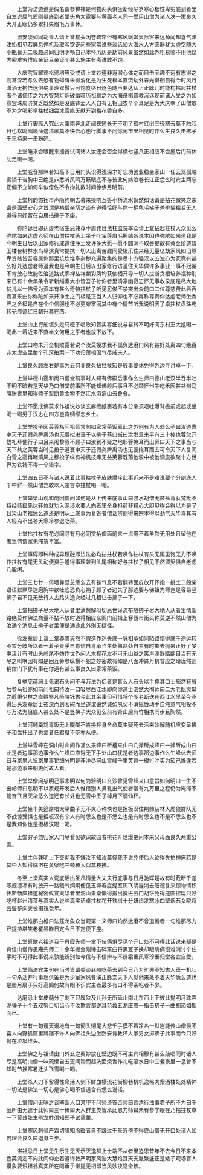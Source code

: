 <!-- { "loadSidebar": true } -->
　　上堂为访道道是假名谓参禅禅是何物两头俱坐断倾尽岁寒心根性卑劣底到者里自生退屈气质刚暴底到者里头角太露要与黄面老人同一受用山僧为诸人决一策良久大开正眼仍多累打失眉毛万事休。

　　淑安淡如同胡善人请上堂楼头闲卷疏帘但有寒风飒飒天际客来远棹闻知喜气津津始相见若屏息停机及取茗饮讫问些家常说些淡话如大海水人方圆器犹太虚空随大小瓶旨无二极趣必同归明明畅自己本怀历历是劫前风景虽然如此外粗易鉴不用他疑内密难穷惟应亲证且亲证个甚么施主有斋谁敢不饱。

　　大庆院智耀德松德培等受戒请上堂妙道非遐潜心体之而目击至趣不远有志得之则甚深若与么去恐有物碍膺未得消化是为生死根本直饶劫外春光徘徊自得今时风月潇洒无拘悟迷俱绝事理双融只可饱食终日逐色随声要达从上正脉几时能构拈起拄杖者个诸佛传之为大智慧灯烁破幽暗历祖禀之为大海舟楫普救沉迷现前诸人受之为如意宝珠周济贫乏既然如是没底钵盂人人自有无相田衣个个具足是为大庆幸了山僧敢不为之喝彩卓拄杖细尝冰雪能无猒开到梅花香自多。

　　上堂行脚高人究此大事南奔北走阔狭短长无不明了孤村红树三径寒云莫不触我目也松鸣幽籁渔送清歌莫不快吾心也行脚事不问你闹市里相见时作么生良久击拂子千里持来一击粉碎。

　　上堂睡来合眼醒来搔首试问诸人汝还会否会得横七竖八正相应不会屋后门前休乱走喝一喝。

　　上堂威音那畔若知高下日用门头识得浅深才好忘功罢业稳坐家山一任云笼孤岫雾锁千岩胸中已绝是非悉听风鸣万籁眼底不存彼此何妨浪卷长江正恁么时宾主两忘正偏不立如何举似僚佐不令拘礼数时间徐步月明前。

　　上堂柯韵悠扬市声隐约朝去暮来接响互答小桥流水悄然如话谓是拈花微笑之宗谓是面壁安心之旨谓是衲僧亲切之谈有道得恰好与你一柄龟毛拂子差排佛祖若无人道得只好留在自用拈拂子下座。

　　弥陀诞日即达虚老宿生忌兼荐十周讳日法柱监院率众请上堂拈起拄杖大众见么弥陀如来达虚老师在山僧拄杖头上坐千叶宝莲眉毛撕结各说本因也弥陀如来道我是今朝生日后以出家修行成道住净土发许多大愿一愿不圆满不取菩提故有黄金阶道碧玉楼台树林水鸟尽演真常提携一切人出离苦趣同受极乐住来经无量亿劫家风如旧尊卑贵贱皆吾眷属你那里坑坎堆阜杂秽充遍聚集的是尽十方强汉以五浊心为究竟有甚么好处达虚老师道我也是今朝生日后以出家修行访道住天华做许多事业一事不冠冕不肯放心故能佐治道路式廓禅丛祥麟彩凤均获依栖开导一切人拔断贪根培养福种别来已有十余年条令斩新缁素大小皆吾子孙你者里清净幽寂忘怀无事收录底是尽大地贫儿以一佛号为资本有甚么奇特拄杖子听见忍俊不禁突出众前曰二位尊慈费此唇舌着甚来由你弥陀如来开净土之门极是正当人人归仰也不必再称尊贵你达虚老师坐香严之舍极是自在个个信服也不必更夸富丽其中有个情节听我说明罢了卓拄杖盘珠宛转无痕迹红日朝升暮在西。

　　上堂山上行船垣头走马哑子唱歌知音实寡细说与君转不明好问东村王大姐喝一喝此一着近来不直半文何用之乎者也放下放下。

　　上堂口吻未开全机败露若说个汝莫搜求我不孤负达磨门风有甚好处离四句绝百非太虚空里凿个孔窍拍案一下功归萧相国气尽戚夫人。

　　上堂良久顾左右是事为云何复良久拈拄杖知是般事便休免得外边寻讨卓一下。

　　上堂举德山密和尚曰僧堂前事时人知有佛殿后事作么生师曰德山老汉半吞半吐不明不暗若是天华乃曰僧堂前事所不能知佛殿后事且不必顾怀州牛吃禾因甚益州马腹胀者里知得师子掣断黄金索不然江水滔滔山云叠叠。

　　上堂不愿成佛莫求作祖说妙谈玄麻缠纸裹若有本分急须呕吐曝背檐前或起或坐喝一喝男子汉志在四方岂肯绸缪恋乡土。

　　上堂举投子因芙蓉楷问祖师言句如家常茶饭离此之外别有为人处么子曰汝道寰中天子还假尧舜禹汤也无蓉拟进语子以拂子蓦口摵曰汝发意来早有三十棒也蓉忽开悟礼拜便行子曰且来阇黎蓉不顾子曰汝到不疑之地耶蓉掩耳而出师曰天下之事当与天下共之芙蓉当时见投子道寰中天子还假尧舜禹汤也无便掩耳而去可令天下人复闻白雪之高再睹清风之穆投子纵有神机技痒无益芙蓉既落他彀中被他调度欲聚十方世界为铁铸不得一个错字。

　　上堂四五日不与诸人说着此事拄杖子皮肤燥痒此事近来不是难说要个分剖底人千中鲜一然山僧岂敢以人废言卓拄杖喝一喝。

　　上堂举梁山观和尚因僧问如何是从上传来底事山曰渡水胡僧无膝裤背驮梵筴不持经师曰先达转位就功入泥涉水要人向者里全身担荷非粗心大胆见得会得以为是了且梁山老祖恁么道还是明从上底事为复答者僧话辨别得来宗本得以劲气天华喜其有人检点不出冬天寒冷参退吃茶。

　　上堂拈拄杖有花必同寻有月必同赏衲僧面前来一点用不着虽然无用处且留他在者里何谓家无滞货不富。

　　上堂事碍即种种成异理融即法法必均拈拄杖若唤作拄杖有头无尾虽饱无力不唤作拄杖有尾无头动便费手道得事理兼到头尾相称好与拄杖子相见不然须臾俱自老虑几能闲。

　　上堂三七廿一倚墙靠壁总恁么去有甚气息不若翻转面皮放开怀抱一挑土二般柴语语默默尽达磨胸中欲吐底恐负心衲子顾了者边失了那边要与佛祖为师岂是容易竖拂子君不见无数行人古路头造次经过几相让击拂子一下。

　　上堂拈拂子尽大地人从者里消愁解闷切忌世谛流布放拂子尽大地人从者里情断路绝莫作佛法商量不拈不放时道得相应东阁门前揖上客西市街头称莫逆不然山僧为汝通个消息击拂子者里便是通途此外别无捷径。

　　徐友章居士请上堂尊贵天然不假造作迷失底一脉相承如同陌路悟得底千途运转不暂分岐所以者一着子贵乎自肯信自肯承当生处熟熟处自生有时掷去抛来正好了梦中活计有时山头岭尾不妨作世外闲人木樨花发不可无山谷之笑声溺器踏翻自当有无尽之叫唤因有如是回互旁参纵横不犯之妙密故有如是八面冲锋万机普应之玲珑然则衲僧门下犹有事在你道有甚么事良久曰家常茶饭。

　　复举庞蕴居士先谒石头问不与万法为侣者是甚么人石头以手掩其口士豁然有省后参马祖亦如前问祖曰待汝一口吸尽西江水即向你道士浩然大彻师曰二大老酝灵鹫之醇秉少林之直鞭笞凡圣陵铄古今此其余事但可惜将个庞老断送在西江水里至今不得出头友章居士夜深而到茗碗而坐道谊蔼然诚如夙契不消摇唇动手自然意气相投不与万法为侣底人甚么处不是竖拂子大众见么前有青山后有竹相携同步且陶然。

　　上堂河鲀羹鸩毒饭无上醍醐不肯换拌身舍命莫生疑死去活来始解随机应变呈拂子和盘托出了也爱者任君餐不吃亦从便。

　　上堂举雪峰在洞山时山问作甚么来峰曰斫槽来山曰几斧斫成峰曰一斧斫成山曰此是者边事那边事作么生峰曰直得无下手处山曰犹是者边事那边事作么生峰休去师曰与家里人说家里事钜细分明是非净尽洞山雪峰千里芙蓉一樽竹叶实为知己难逢若是那边事来朝更问故人看。

　　上堂举僧问慈明己事未明以何为验明曰玄沙曾见雪峰来曰意旨如何明曰一生不出岭师曰慈明不以家规开发后人惟借别人鼻孔出气使者僧有九万里之程仍为淹滞不能奋飞且天华恁么道还有长处也无雪中王子棹月下谪仙杯。

　　上堂坐丰美筵席唱太平曲子无不爽心称快也是担板汉住荆棘丛林入虎狼群队无不战惊受惧也是担板汉有个人有时恁么也是不恁么也是有时恁么也不是不恁么也不是我知你也是担板汉喝一喝。

　　上堂穷子忽归家入门尽看见欲识故园春桃花开烂熳更问本来父母面良久两重公案。

　　上堂主伴兼明上下交彻我不嫌汝不知汝莫怪我不说免使后人论得失拍禅床若是其中人知得临济在黄檗吃三顿棒大似蒿枝拂。

　　冬至上堂真实人说底话出圣凡情量大丈夫行底事与日月驰辉是故有时截断千差寒威凛凛有时放开一路暖气炯炯便见玉墀春度缇室灰飞阴霾消去阳德复来顾物情积怀斯畅庆祖道秘密攸宣天华者里洞山果桌懒得掇出掇进云门胡饼免得搓圆捏扁只好吃杯赵州清茶与真实人说些真实话卓拄杖花开铁树十分妍焰发寒冰四壁烟石女晓将云鬓整向天长揖祝尧年。

　　上堂维那白椎曰法筳龙象众当观第一义师曰灼然达磨不曾道著者一句维那尽力已提持堪笑老瞿昙昨日定今日不定便下座。

　　上堂真歇老祖道我于丹霞先师一掌下伎俩俱尽觅个开口处不可得此话说来都是肯信山僧侍愚庵先师二十余年提金刚锤击碎窠臼将黑豆子换却眼睛痛恨难消讨个住手时不可得此事说来孰能辨别如今信与不信辨与不辨霜重风寒珍重归堂各宜自爱。

　　上堂临济宾主句在当时皆谓美谈赵州吃茶去到今日乃为旷典不知古人垂一机吐一句杀活并行事理俱备是为少室家风曹溪正脉柰天下人觅他来处不着天华恁么道也是腊月扇子只好高阁何故有眼不识宾主者最多有口不得茶吃者不少。

　　达磨忌上堂皮髓分了剩下只履殃及儿孙无所砥止南北东西上下彼此抛明月珠弄泥弹子十个五双努目切齿心不汝欺言都逆耳范蠡五湖庄周一指击拂子一曲胡笳如斯而已。

　　上堂有一句谩天谩地有一句彻头彻尾大悲千手摸不着净名一默岂能传山僧最不喜人向野狐窟里蹲踞不许人向佛祖头边坐卧安肯教坏人家男女掷拂子此事而今只好抛在垃圾堆头。

　　上堂佛之与祖请出门外玄之奥妙放在壁边既不可主宾相穆有甚么敲唱同时诸人尽是高明山僧一味疏懒自五更闻钟而起洗面烧香作礼吃滚水日中三餐夜里一息曾不知时节换寒暑迁头飞雪喝一喝。

　　上堂杀人刀下留得性命活人剑下鲜血横流花街柳巷机机逸格肉案酒楼处处精神一切法是佛法一切心是佛心喝不信道合有恁么说话。

　　上堂僧问无味之谈塞断人口某甲不问师还答否师曰言清行浊事君子所不为曰千圣所由无逾于此师曰三十棒曰天人群生类皆承此恩力师曰未有参学眼在乃拈拄杖卓一下莫效张生辨龙鲊须知郑子试鼋羹。

　　上堂寒风刺骨严霜切肌知冷暖者自不蹉过千圣近傍不得底山僧无开口处诸人如何理会良久曰退身三步。

　　湛祖忌日上堂无生示生无灭示灭逸群上士端不从者里追思昔年不去今日不来本色英流定不向此间仰止若道诲敕严明家风浩大慧焰亘天支胤繁盛正是矮子观场盲人摸象要识祖翁真实所在喝垂手懒提无相印当风妙挟隐全该。

